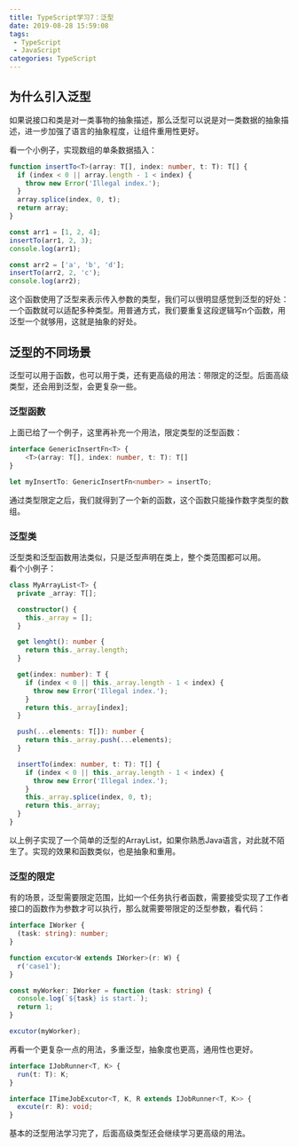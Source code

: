 ```yaml
---
title: TypeScript学习7：泛型
date: 2019-08-28 15:59:08
tags:
 - TypeScript
 - JavaScript
categories: TypeScript
---
```

## 为什么引入泛型
如果说接口和类是对一类事物的抽象描述，那么泛型可以说是对一类数据的抽象描述，进一步加强了语言的抽象程度，让组件重用性更好。  

看一个小例子，实现数组的单条数据插入：

```typescript
function insertTo<T>(array: T[], index: number, t: T): T[] {
  if (index < 0 || array.length - 1 < index) {
    throw new Error('Illegal index.');
  }
  array.splice(index, 0, t);
  return array;
}

const arr1 = [1, 2, 4];
insertTo(arr1, 2, 3);
console.log(arr1);

const arr2 = ['a', 'b', 'd'];
insertTo(arr2, 2, 'c');
console.log(arr2);
```
这个函数使用了泛型来表示传入参数的类型，我们可以很明显感觉到泛型的好处：一个函数就可以适配多种类型。用普通方式，我们要重复这段逻辑写n个函数，用泛型一个就够用，这就是抽象的好处。

## 泛型的不同场景
泛型可以用于函数，也可以用于类，还有更高级的用法：带限定的泛型。后面高级类型，还会用到泛型，会更复杂一些。

### 泛型函数
上面已给了一个例子，这里再补充一个用法，限定类型的泛型函数：

```typescript
interface GenericInsertFn<T> {
    <T>(array: T[], index: number, t: T): T[]
}

let myInsertTo: GenericInsertFn<number> = insertTo;
```

通过类型限定之后，我们就得到了一个新的函数，这个函数只能操作数字类型的数组。

### 泛型类
泛型类和泛型函数用法类似，只是泛型声明在类上，整个类范围都可以用。  
看个小例子：

```typescript
class MyArrayList<T> {
  private _array: T[];

  constructor() {
    this._array = [];
  }

  get lenght(): number {
    return this._array.length;
  }

  get(index: number): T {
    if (index < 0 || this._array.length - 1 < index) {
      throw new Error('Illegal index.');
    }
    return this._array[index];
  }

  push(...elements: T[]): number {
    return this._array.push(...elements);
  }

  insertTo(index: number, t: T): T[] {
    if (index < 0 || this._array.length - 1 < index) {
      throw new Error('Illegal index.');
    }
    this._array.splice(index, 0, t);
    return this._array;
  }
}
```

以上例子实现了一个简单的泛型的ArrayList，如果你熟悉Java语言，对此就不陌生了。实现的效果和函数类似，也是抽象和重用。

### 泛型的限定
有的场景，泛型需要限定范围，比如一个任务执行者函数，需要接受实现了工作者接口的函数作为参数才可以执行，那么就需要带限定的泛型参数，看代码：

```typescript
interface IWorker {
  (task: string): number; 
}

function excutor<W extends IWorker>(r: W) {
  r('case1');
}

const myWorker: IWorker = function (task: string) {
  console.log(`${task} is start.`);
  return 1;
}

excutor(myWorker);
```

再看一个更复杂一点的用法，多重泛型，抽象度也更高，通用性也更好。

```typescript
interface IJobRunner<T, K> {
  run(t: T): K;
}

interface ITimeJobExcutor<T, K, R extends IJobRunner<T, K>> {
  excute(r: R): void;
}
```
基本的泛型用法学习完了，后面高级类型还会继续学习更高级的用法。
